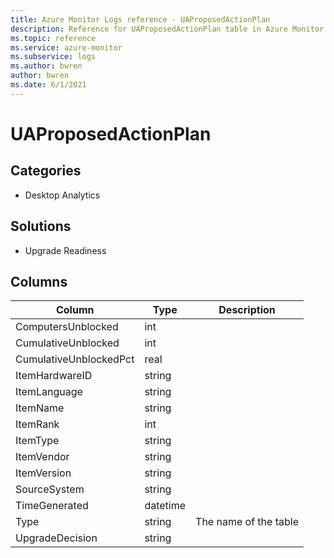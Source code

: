 ```yaml
---
title: Azure Monitor Logs reference - UAProposedActionPlan
description: Reference for UAProposedActionPlan table in Azure Monitor Logs.
ms.topic: reference
ms.service: azure-monitor
ms.subservice: logs
ms.author: bwren
author: bwren
ms.date: 6/1/2021
---
```


# UAProposedActionPlan

 

## Categories

- Desktop Analytics
## Solutions

- Upgrade Readiness




## Columns

|Column|Type|Description|
|---|---|---|
|ComputersUnblocked|int||
|CumulativeUnblocked|int||
|CumulativeUnblockedPct|real||
|ItemHardwareID|string||
|ItemLanguage|string||
|ItemName|string||
|ItemRank|int||
|ItemType|string||
|ItemVendor|string||
|ItemVersion|string||
|SourceSystem|string||
|TimeGenerated|datetime||
|Type|string|The name of the table|
|UpgradeDecision|string||
